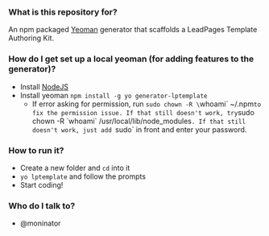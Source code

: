 ### What is this repository for? ###

An npm packaged [Yeoman](http://yeoman.io) generator that scaffolds a LeadPages Template Authoring Kit.

### How do I get set up a local yeoman (for adding features to the generator)? ###

* Install [NodeJS](http://nodejs.org)
* Install yeoman `npm install -g yo generator-lptemplate`
  * If error asking for permission, run `sudo chown -R \`whoami\` ~/.npm` to fix the permission issue. If that still doesn't work, try `sudo chown -R \`whoami\` /usr/local/lib/node_modules`. If that still doesn't work, just add `sudo` in front and enter your password.

### How to run it? ###

* Create a new folder and `cd` into it
* `yo lptemplate` and follow the prompts
* Start coding!


### Who do I talk to? ###

* @moninator